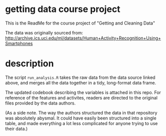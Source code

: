 # getting data course project



This is the ReadMe for the course project of "Getting and Cleaning Data"

The data was originally sourced from: http://archive.ics.uci.edu/ml/datasets/Human+Activity+Recognition+Using+Smartphones



# description

The script `run_analysis.R` takes the raw data from the data source linked above, and merges all the data together in a tidy, long-format data frame.

The updated codebook describing the variables is attached in this repo. For reference of the features and activites, readers are directed to the original files provided by the data authors.

(As a side note. The way the authors structured the data in that repository was absolutely abysmal. It could have easily been structured into a single table, and made everything a lot less complicated for anyone trying to use their data.)

